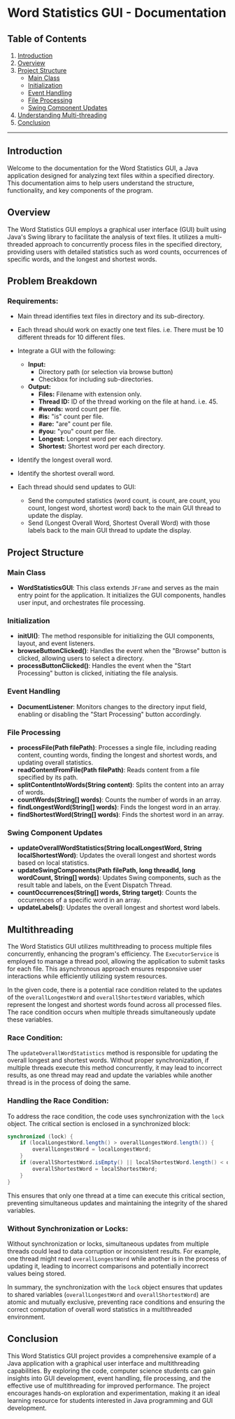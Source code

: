 # Word Statistics GUI - Documentation

## Table of Contents
1. [Introduction](#introduction)
2. [Overview](#overview)
3. [Project Structure](#project-structure)
    - [Main Class](#main-class)
    - [Initialization](#initialization)
    - [Event Handling](#event-handling)
    - [File Processing](#file-processing)
    - [Swing Component Updates](#swing-component-updates)
4. [Understanding Multi-threading](#multithreading)
5. [Conclusion](#conclusion)

---

## Introduction<a name="introduction"></a>

Welcome to the documentation for the Word Statistics GUI, a Java application designed for analyzing text files within a specified directory. This documentation aims to help users understand the structure, functionality, and key components of the program.

## Overview<a name="overview"></a>

The Word Statistics GUI employs a graphical user interface (GUI) built using Java's Swing library to facilitate the analysis of text files. It utilizes a multi-threaded approach to concurrently process files in the specified directory, providing users with detailed statistics such as word counts, occurrences of specific words, and the longest and shortest words.

## Problem Breakdown

### Requirements:

- Main thread identifies text files in directory and its sub-directory.
- Each thread should work on exactly one text files. i.e. There must be 10 different threads for 10 different files.

- Integrate a GUI with the following:
    - **Input:**
        - Directory path (or selection via browse button)
        - Checkbox for including sub-directories.
    - **Output:**
        - **Files:** Filename with extension only.
        - **Thread ID:** ID of the thread working on the file at hand. i.e. 45.
        - **#words:** word count per file.
        - **#is:** "is" count per file.
        - **#are:** "are" count per file.
        - **#you:** "you" count per file.
        - **Longest:** Longest word per each directory.
        - **Shortest:** Shortest word per each directory.
- Identify the longest overall word.
- Identify the shortest overall word.
- Each thread should send updates to GUI:
    - Send the computed statistics (word count, is count, are count, you count, longest word, shortest word) back to the main GUI thread to update the display.
    - Send (Longest Overall Word, Shortest Overall Word) with those labels back to the main GUI thread to update the display.

## Project Structure<a name="project-structure"></a>

### Main Class<a name="main-class"></a>

- **WordStatisticsGUI**: This class extends `JFrame` and serves as the main entry point for the application. It initializes the GUI components, handles user input, and orchestrates file processing.

### Initialization<a name="initialization"></a>

- **initUI()**: The method responsible for initializing the GUI components, layout, and event listeners.
- **browseButtonClicked()**: Handles the event when the "Browse" button is clicked, allowing users to select a directory.
- **processButtonClicked()**: Handles the event when the "Start Processing" button is clicked, initiating the file analysis.

### Event Handling<a name="event-handling"></a>

- **DocumentListener**: Monitors changes to the directory input field, enabling or disabling the "Start Processing" button accordingly.

### File Processing<a name="file-processing"></a>

- **processFile(Path filePath)**: Processes a single file, including reading content, counting words, finding the longest and shortest words, and updating overall statistics.
- **readContentFromFile(Path filePath)**: Reads content from a file specified by its path.
- **splitContentIntoWords(String content)**: Splits the content into an array of words.
- **countWords(String[] words)**: Counts the number of words in an array.
- **findLongestWord(String[] words)**: Finds the longest word in an array.
- **findShortestWord(String[] words)**: Finds the shortest word in an array.

### Swing Component Updates<a name="swing-component-updates"></a>

- **updateOverallWordStatistics(String localLongestWord, String localShortestWord)**: Updates the overall longest and shortest words based on local statistics.
- **updateSwingComponents(Path filePath, long threadId, long wordCount, String[] words)**: Updates Swing components, such as the result table and labels, on the Event Dispatch Thread.
- **countOccurrences(String[] words, String target)**: Counts the occurrences of a specific word in an array.
- **updateLabels()**: Updates the overall longest and shortest word labels.

## Multithreading<a name="multithreading"></a>

The Word Statistics GUI utilizes multithreading to process multiple files concurrently, enhancing the program's efficiency. The `ExecutorService` is employed to manage a thread pool, allowing the application to submit tasks for each file. This asynchronous approach ensures responsive user interactions while efficiently utilizing system resources.

In the given code, there is a potential race condition related to the updates of the `overallLongestWord` and `overallShortestWord` variables, which represent the longest and shortest words found across all processed files. The race condition occurs when multiple threads simultaneously update these variables.

### Race Condition:
The `updateOverallWordStatistics` method is responsible for updating the overall longest and shortest words. Without proper synchronization, if multiple threads execute this method concurrently, it may lead to incorrect results, as one thread may read and update the variables while another thread is in the process of doing the same.

### Handling the Race Condition:
To address the race condition, the code uses synchronization with the `lock` object. The critical section is enclosed in a synchronized block:

```java
synchronized (lock) {
    if (localLongestWord.length() > overallLongestWord.length()) {
        overallLongestWord = localLongestWord;
    }
    if (overallShortestWord.isEmpty() || localShortestWord.length() < overallShortestWord.length()) {
        overallShortestWord = localShortestWord;
    }
}
```

This ensures that only one thread at a time can execute this critical section, preventing simultaneous updates and maintaining the integrity of the shared variables.

### Without Synchronization or Locks:
Without synchronization or locks, simultaneous updates from multiple threads could lead to data corruption or inconsistent results. For example, one thread might read `overallLongestWord` while another is in the process of updating it, leading to incorrect comparisons and potentially incorrect values being stored.

In summary, the synchronization with the `lock` object ensures that updates to shared variables (`overallLongestWord` and `overallShortestWord`) are atomic and mutually exclusive, preventing race conditions and ensuring the correct computation of overall word statistics in a multithreaded environment.

## Conclusion<a name="conclusion"></a>

This Word Statistics GUI project provides a comprehensive example of a Java application with a graphical user interface and multithreading capabilities. By exploring the code, computer science students can gain insights into GUI development, event handling, file processing, and the effective use of multithreading for improved performance. The project encourages hands-on exploration and experimentation, making it an ideal learning resource for students interested in Java programming and GUI development.
